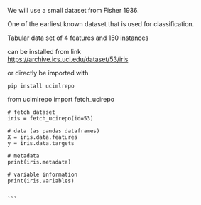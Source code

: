 We will use a small dataset from Fisher 1936.

One of the earliest known dataset that is used for classification.

Tabular data set of 4 features and 150 instances

can be installed from link  
https://archive.ics.uci.edu/dataset/53/iris

or directly be imported with

```
pip install ucimlrepo

```

from ucimlrepo import fetch_ucirepo

````
# fetch dataset
iris = fetch_ucirepo(id=53)

# data (as pandas dataframes)
X = iris.data.features
y = iris.data.targets

# metadata
print(iris.metadata)

# variable information
print(iris.variables)


```

````
